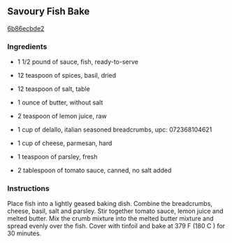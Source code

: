 ## Savoury Fish Bake

[6b86ecbde2](http://www.food.com/recipe/savoury-fish-bake-172084)

### Ingredients

 - 1 1/2 pound of sauce, fish, ready-to-serve

 - 12 teaspoon of spices, basil, dried

 - 12 teaspoon of salt, table

 - 1 ounce of butter, without salt

 - 2 teaspoon of lemon juice, raw

 - 1 cup of delallo, italian seasoned breadcrumbs, upc: 072368104621

 - 1 cup of cheese, parmesan, hard

 - 1 teaspoon of parsley, fresh

 - 2 tablespoon of tomato sauce, canned, no salt added

### Instructions

Place fish into a lightly geased baking dish. Combine the breadcrumbs, cheese, basil, salt and parsley. Stir together tomato sauce, lemon juice and melted butter. Mix the crumb mixture into the melted butter mixture and spread evenly over the fish. Cover with tinfoil and bake at 379 F (180 C ) for 30 minutes.